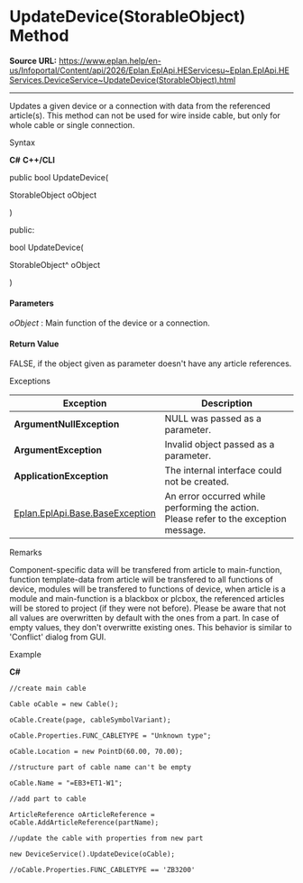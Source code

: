 # UpdateDevice(StorableObject) Method

**Source URL:** https://www.eplan.help/en-us/Infoportal/Content/api/2026/Eplan.EplApi.HEServicesu~Eplan.EplApi.HEServices.DeviceService~UpdateDevice(StorableObject).html

---

Updates a given device or a connection with data from the referenced article(s). This method can not be used for wire inside cable, but only for whole cable or single connection.

Syntax

**C#**
**C++/CLI**


public bool UpdateDevice( 

   StorableObject oObject

)

public:

bool UpdateDevice( 

   StorableObject^ oObject

)


#### Parameters

*oObject*
:   Main function of the device or a connection.

#### Return Value

FALSE, if the object given as parameter doesn't have any article references.

Exceptions

| Exception | Description |
| --- | --- |
| **ArgumentNullException** | NULL was passed as a parameter. |
| **ArgumentException** | Invalid object passed as a parameter. |
| **ApplicationException** | The internal interface could not be created. |
| [Eplan.EplApi.Base.BaseException](Eplan.EplApi.Baseu~Eplan.EplApi.Base.BaseException.html) | An error occurred while performing the action. Please refer to the exception message. |

Remarks

Component-specific data will be transfered from article to main-function, function template-data from article will be transfered to all functions of device, modules will be transfered to functions of device, when article is a module and main-function is a blackbox or plcbox, the referenced articles will be stored to project (if they were not before). Please be aware that not all values are overwritten by default with the ones from a part. In case of empty values, they don't overwritte existing ones. This behavior is similar to 'Conflict' dialog from GUI.

Example

**C#**

```
//create main cable

Cable oCable = new Cable();

oCable.Create(page, cableSymbolVariant);

oCable.Properties.FUNC_CABLETYPE = "Unknown type";

oCable.Location = new PointD(60.00, 70.00);

//structure part of cable name can't be empty

oCable.Name = "=EB3+ET1-W1";

//add part to cable

ArticleReference oArticleReference = oCable.AddArticleReference(partName);

//update the cable with properties from new part

new DeviceService().UpdateDevice(oCable);

//oCable.Properties.FUNC_CABLETYPE == 'ZB3200'

```
